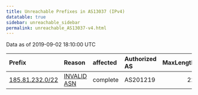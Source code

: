 ```yaml
---
title: Unreachable Prefixes in AS13037 (IPv4)
datatable: true
sidebar: unreachable_sidebar
permalink: unreachable_AS13037-v4.html
---
```


Data as of 2019-09-02 18:10:00 UTC


<div class="datatable-begin"></div>

| Prefix                                                   | Reason                                                                                                 | affected   | Authorized AS   |   MaxLength | Anchor                                         |   unreachable /24s |
|:---------------------------------------------------------|:-------------------------------------------------------------------------------------------------------|:-----------|:----------------|------------:|:-----------------------------------------------|-------------------:|
| [185.81.232.0/22](https://stat.ripe.net/185.81.232.0/22) | [INVALID ASN](https://rpki-validator.ripe.net/announcement-preview?asn=AS13037&prefix=185.81.232.0/22) | complete   | AS201219        |          22 | [RIPE](unreachable_RIPE_NCC_RPKI_Root-v4.html) |                  4 |

<div class="datatable-end"></div>